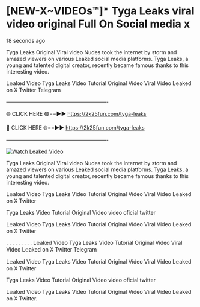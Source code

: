 # [NEW-X~VIDEOs™]* Tyga Leaks viral video original Full On Social media x

18 seconds ago

Tyga Leaks Original Viral video Nudes took the internet by storm and amazed viewers on various Leaked social media platforms. Tyga Leaks, a young and talented digital creator, recently became famous thanks to this interesting video.

L𝚎aked Video Tyga Leaks Video Tutorial Original Video Viral Video L𝚎aked on X Twitter Telegram

———————————————————-

🌐 CLICK HERE 🟢==►► https://2k25fun.com/tyga-leaks

🔴 CLICK HERE 🌐==►► https://2k25fun.com/tyga-leaks

———————————————————-

[![Watch Leaked Video](https://miro.medium.com/v2/resize:fit:828/format:webp/1*cilzJN44JGOrTw9NJCrNHA.gif "Watch Leaked Video")](https://2k25fun.com/tyga-leaks)

Tyga Leaks Original Viral video Nudes took the internet by storm and amazed viewers on various Leaked social media platforms. Tyga Leaks, a young and talented digital creator, recently became famous thanks to this interesting video.

L𝚎aked Video Tyga Leaks Video Tutorial Original Video Viral Video L𝚎aked on X Twitter

Tyga Leaks Video Tutorial Original Video video oficial twitter

L𝚎aked Video Tyga Leaks Video Tutorial Original Video Viral Video L𝚎aked on X Twitter

. . . . . . . . . L𝚎aked Video Tyga Leaks Video Tutorial Original Video Viral Video L𝚎aked on X Twitter Telegram

L𝚎aked Video Tyga Leaks Video Tutorial Original Video Viral Video L𝚎aked on X Twitter

Tyga Leaks Video Tutorial Original Video video oficial twitter

L𝚎aked Video Tyga Leaks Video Tutorial Original Video Viral Video L𝚎aked on X Twitter.